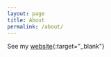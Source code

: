 ```yaml
---
layout: page
title: About
permalink: /about/
---
```


See my [website](https://umarsaeedcheema.github.io/){:target="\_blank"}
